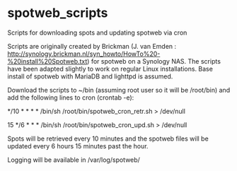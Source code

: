# spotweb_scripts
Scripts for downloading spots and updating spotweb via cron

Scripts are originally created by Brickman (J. van Emden : http://synology.brickman.nl/syn_howto/HowTo%20-%20install%20Spotweb.txt) for spotweb on a Synology NAS. 
The scripts have been adapted slightly to work on regular Linux installations.
Base install of spotweb with MariaDB and lighttpd is assumed.

Download the scripts to ~/bin (assuming root user so it will be /root/bin) and add the following lines to cron (crontab -e):

*/10    *       *       *       *       /bin/sh /root/bin/spotweb_cron_retr.sh > /dev/null

15      */6     *       *       *       /bin/sh /root/bin/spotweb_cron_upd.sh > /dev/null

Spots will be retrieved every 10 minutes and the spotweb files will be updated every 6 hours 15 minutes past the hour.

Logging will be available in /var/log/spotweb/
